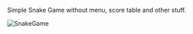 Simple Snake Game without menu, score table and other stuff.

![SnakeGame](https://github.com/user-attachments/assets/83bb0d56-5bc5-4952-b523-01e333281027)
